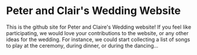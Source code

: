 # Peter and Clair's Wedding Website
This is the github site for Peter and Claire's Wedding website! If you feel like participating, we would love your contributions to the website, or any other ideas for the wedding. For instance, we could start collecting a list of songs to play at the ceremony, during dinner, or during the dancing...
